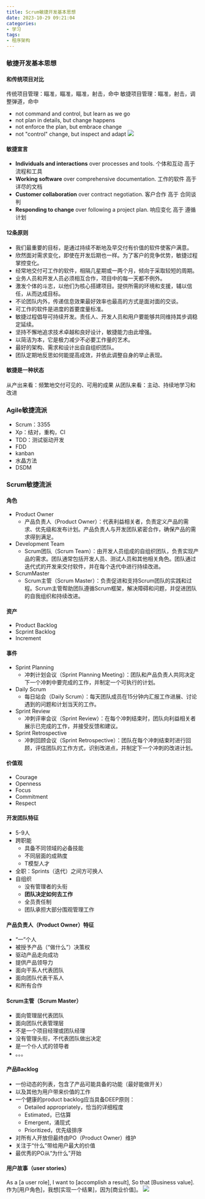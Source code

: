 ```yaml
---
title: Scrum敏捷开发基本思想
date: 2023-10-29 09:21:04
categories: 
- 学习
tags:
- 程序架构
---
```


### 敏捷开发基本思想

#### 和传统项目对比

传统项目管理：瞄准，瞄准，瞄准，射击，命中
敏捷项目管理：瞄准，射击，调整弹道，命中

- not command and control, but learn as we go
- not plan in details, but change happens
- not enforce the plan, but embrace change
- not "control" change, but inspect and adapt
![](agile1.png)

#### 敏捷宣言

- **Individuals and interactions** over processes and tools. 个体和互动 高于 流程和工具
- **Working software** over comprehensive documentation. 工作的软件 高于 详尽的文档
- **Customer collaboration** over contract negotiation. 客户合作 高于 合同谈判
- **Responding to change** over following a project plan. 响应变化 高于 遵循计划

<!-- more -->

#### 12条原则

- 我们最重要的目标，是通过持续不断地及早交付有价值的软件使客户满意。
- 欣然面对需求变化，即使在开发后期也一样。为了客户的竞争优势，敏捷过程掌控变化。
- 经常地交付可工作的软件，相隔几星期或一两个月，倾向于采取较短的周期。
- 业务人员和开发人员必须相互合作，项目中的每一天都不例外。
- 激发个体的斗志，以他们为核心搭建项目。提供所需的环境和支援，辅以信任，从而达成目标。
- 不论团队内外，传递信息效果最好效率也最高的方式是面对面的交谈。
- 可工作的软件是进度的首要度量标准。
- 敏捷过程倡导可持续开发。责任人、开发人员和用户要能够共同维持其步调稳定延续。
- 坚持不懈地追求技术卓越和良好设计，敏捷能力由此增强。
- 以简洁为本，它是极力减少不必要工作量的艺术。
- 最好的架构、需求和设计出自自组织团队。
- 团队定期地反思如何能提高成效，并依此调整自身的举止表现。

#### 敏捷是一种状态

从产出来看：频繁地交付可见的、可用的成果
从团队来看：主动、持续地学习和改进

### Agile敏捷流派

- Scrum：3355
- Xp：结对，重构，CI
- TDD：测试驱动开发
- FDD
- kanban
- 水晶方法
- DSDM

### Scrum敏捷流派

#### 角色
- Product Owner
  - 产品负责人（Product Owner）：代表利益相关者，负责定义产品的需求、优先级和发布计划。产品负责人与开发团队紧密合作，确保产品的需求得到满足。
- Development Team
  - Scrum团队（Scrum Team）：由开发人员组成的自组织团队，负责实现产品的需求。团队通常包括开发人员、测试人员和其他相关角色。团队通过迭代式的开发来交付软件，并在每个迭代中进行持续改进。
- ScrumMaster
  - Scrum主管（Scrum Master）：负责促进和支持Scrum团队的实践和过程。Scrum主管帮助团队遵循Scrum框架，解决障碍和问题，并促进团队的自我组织和持续改进。

#### 资产
- Product Backlog
- Scprint Backlog
- Increment

#### 事件
- Sprint Planning
  - 冲刺计划会议（Sprint Planning Meeting）：团队和产品负责人共同决定下一个冲刺中要完成的工作，并制定一个可执行的计划。
- Daily Scrum
  - 每日站会（Daily Scrum）：每天团队成员在15分钟内汇报工作进展、讨论遇到的问题和计划当天的工作。
- Sprint Review
  - 冲刺评审会议（Sprint Review）：在每个冲刺结束时，团队向利益相关者展示已完成的工作，并接受反馈和建议。
- Sprint Retrospective
  - 冲刺回顾会议（Sprint Retrospective）：团队在每个冲刺结束时进行回顾，评估团队的工作方式，识别改进点，并制定下一个冲刺的改进计划。
 
#### 价值观
- Courage
- Openness
- Focus
- Commitment
- Respect

#### 开发团队特征

- 5-9人
- 跨职能
  - 具备不同领域的必备技能
  - 不同层面的成熟度
  - T模型人才
- 全职：Sprints（迭代）之间方可换人
- 自组织
  - 没有管理者的头衔
  - **团队决定如何去工作**
  - 全员责任制
  - 团队承担大部分围观管理工作

#### 产品负责人（Product Owner）特征

- “一”个人
- 被授予产品（“做什么”）决策权
- 驱动产品走向成功
- 提供产品领导力
- 面向干系人代表团队
- 面向团队代表干系人
- 和所有合作

#### Scrum主管（Scrum Master）

- 面向管理层代表团队
- 面向团队代表管理层
- 不是一个项目经理或团队经理
- 没有管理头衔，不代表团队做出决定
- 是一个仆人式的领导者
- 。。。

#### 产品Backlog

- 一份动态的列表，包含了产品可能具备的功能（最好能做开关）
- 以及其他为用户带来价值的工作
- 一个健康的product backlog应当具备DEEP原则：
  - Detailed appropriately，恰当的详细程度
  - Estimated，已估算
  - Emergent，涌现式
  - Prioritized，优先级排序
- 对所有人开放但最终由PO（Product Owner）维护
- 关注于“什么”带给用户最大的价值
- 最优秀的PO从“为什么”开始

#### 用户故事（user stories）

As a [a user role], I want to [accomplish a result], So that [Business value].
作为[用户角色]，我想[实现一个结果]，因为[商业价值]。
![](agile2.png)



